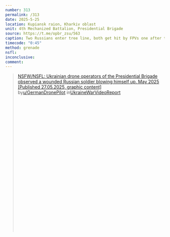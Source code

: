 ```yaml
---
number: 313
permalink: /313
date: 2025-5-25
location: Kupiansk raion, Kharkiv oblast
unit: 4th Mechanized Battalion, Presidential Brigade
source: https://t.me/opbr_zsu/563
caption: Two Russians enter tree line, both get hit by FPVs one after the other. Lying on his back and covered with blood, one of them pulls the pin on his grenade and detonates it on his chest
timecode: "0:45"
method: grenade
nsfl: 
inconclusive: 
comment: 
---
```

<blockquote class="reddit-embed-bq" style="height:500px" data-embed-height="586"><a href="https://www.reddit.com/r/UkraineWarVideoReport/comments/1kwz7rd/nsfwnsfl_ukrainian_drone_operators_of_the/">NSFW/NSFL: Ukrainian drone operators of the Presidential Brigade observed a wounded Russian soldier blowing himself up. May 2025 [Published 27.05.2025, graphic content]</a><br> by<a href="https://www.reddit.com/user/GermanDronePilot/">u/GermanDronePilot</a> in<a href="https://www.reddit.com/r/UkraineWarVideoReport/">UkraineWarVideoReport</a></blockquote><script async="" src="https://embed.reddit.com/widgets.js" charset="UTF-8"></script>